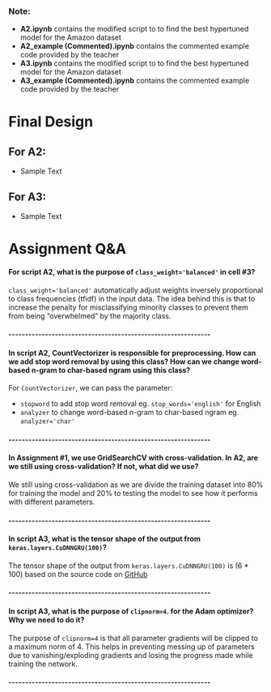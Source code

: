 ### Note:
* **A2.ipynb** contains the modified script to to find the best hypertuned model for the Amazon dataset
* **A2_example (Commented).ipynb** contains the commented example code provided by the teacher
* **A3.ipynb** contains the modified script to to find the best hypertuned model for the Amazon dataset
* **A3_example (Commented).ipynb** contains the commented example code provided by the teacher

# Final Design
## For A2:
* Sample Text

## For A3:
* Sample Text

# Assignment Q&A

#### For script A2, what is the purpose of `class_weight='balanced'` in cell #3?
`class_weight='balanced'` automatically adjust weights inversely proportional to class frequencies (tfidf) in the input data. The idea behind this is that to increase the penalty for misclassifying minority classes to prevent them from being “overwhelmed” by the majority class.

#### -------------------------------------------------------------

#### In script A2, CountVectorizer is responsible for preprocessing. How can we add stop word removal by using this class? How can we change word-based n-gram to char-based ngram using this class?

For `CountVectorizer`, we can pass the parameter:
* `stopword` to add stop word removal eg. `stop_words='english'` for English
* `analyzer` to change word-based n-gram to char-based ngram eg. `analyzer='char'`

#### -------------------------------------------------------------

#### In Assignment #1, we use GridSearchCV with cross-validation. In A2, are we still using cross-validation? If not, what did we use?

We still using cross-validation as we are divide the training dataset into 80% for training the model and 20% to testing the model to see how it performs with different parameters.

#### -------------------------------------------------------------

#### In script A3, what is the tensor shape of the output from `keras.layers.CuDNNGRU(100)`?

The tensor shape of the output from `keras.layers.CuDNNGRU(100)` is (6 * 100) based on the source code on [GitHub]

#### -------------------------------------------------------------

####  In script A3, what is the purpose of `clipnorm=4`. for the Adam optimizer? Why we need to do it?

The purpose of `clipnorm=4` is that all parameter gradients will be clipped to a maximum norm of 4. This helps in preventing messing up of parameters due to vanishing/exploding gradients and losing the progress made while training the network.

#### -------------------------------------------------------------

[GitHub]: https://github.com/tensorflow/tensorflow/blob/a6d8ffae097d0132989ae4688d224121ec6d8f35/tensorflow/python/keras/layers/cudnn_recurrent.py#L261
